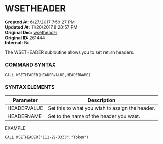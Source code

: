 # WSETHEADER

**Created At:** 6/27/2017 7:59:27 PM  
**Updated At:** 11/20/2017 8:20:57 PM  
**Original Doc:** [wsetheader](https://docs.zumasys.com/36566-mv-connect-api/wsetheader)  
**Original ID:** 261444  
**Internal:** No  


The WSETHEADER subroutine allows you to set return headers.

### **COMMAND SYNTAX**

```
CALL WSETHEADER(HEADERVALUE,HEADERNAME)
```

### **SYNTAX ELEMENTS**


| Parameter | Description |
| --- | --- |
| HEADERVALUE | Set this to what you wish to assign the header. |
| HEADERNAME | Set to the name of the header you want. |


EXAMPLE

```
CALL WSETHEADER("111-22-3333","Token")
```
